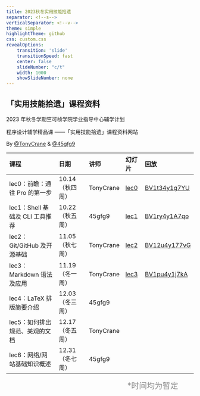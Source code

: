 ```yaml
---
title: 2023秋冬实用技能拾遗
separator: <!--s-->
verticalSeparator: <!--v-->
theme: simple
highlightTheme: github
css: custom.css
revealOptions:
    transition: 'slide'
    transitionSpeed: fast
    center: false
    slideNumber: "c/t"
    width: 1000
    showSlideNumber: none
---
```


<style>
.reveal .slides {
    border: none;
}
.reveal .slide-number {
    display: none;
}
.reveal h2 {
    text-align: center;
}
.reveal .slide-menu-button {
    display: none;
}
.reveal table {
  font-size: 21px;
}
</style>

<div class="center">

## 「实用技能拾遗」课程资料

2023 年秋冬学期竺可桢学院学业指导中心辅学计划

程序设计辅学精品课 ——「实用技能拾遗」课程资料网站

 By [@TonyCrane](https://github.com/TonyCrane) & [@45gfg9](https://github.com/45gfg9)

<div class="three-line">

|课程|日期|讲师|幻灯片|回放|
|:--|:--|:--|:--|:--|
|lec0：前瞻：通往 Pro 的第一步|10.14（秋四周）|TonyCrane|[lec0](lec0/)|[BV1t34y1g7YU](https://www.bilibili.com/video/BV1t34y1g7YU/)|
|lec1：Shell 基础及 CLI 工具推荐|10.22（秋五周）|45gfg9|[lec1](lec1/)|[BV1ry4y1A7qo](https://www.bilibili.com/video/BV1ry4y1A7qo/)|
|lec2：Git/GitHub 及开源基础|11.05（秋七周）|TonyCrane|[lec2](lec2/)|[BV12u4y177vG](https://www.bilibili.com/video/BV12u4y177vG/)|
|lec3：Markdown 语法及应用|11.19（冬一周）|TonyCrane|[lec3](lec3/)|[BV1pu4y1j7kA](https://www.bilibili.com/video/BV1pu4y1j7kA/)|
|lec4：LaTeX 排版简要介绍|12.03（冬三周）|45gfg9|||
|lec5：如何排出规范、美观的文档|12.17（冬五周）|TonyCrane||
|lec6：网络/网站基础知识概述|12.31（冬七周）|45gfg9||

</div>

<p style="text-align: right; color: #888; margin-top: 0; margin-right: 2em; font-size: 21px;" class="heti-skip">*时间均为暂定</p>
